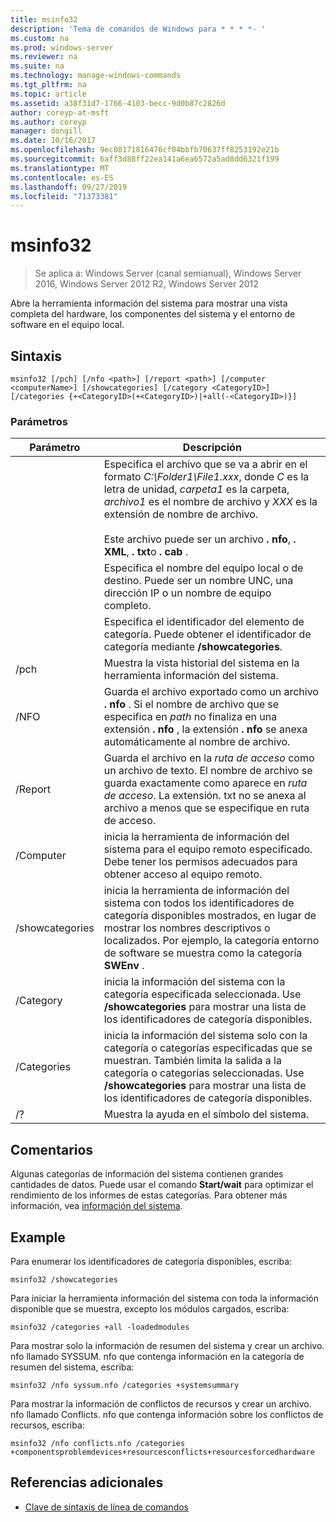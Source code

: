 ```yaml
---
title: msinfo32
description: 'Tema de comandos de Windows para * * * *- '
ms.custom: na
ms.prod: windows-server
ms.reviewer: na
ms.suite: na
ms.technology: manage-windows-commands
ms.tgt_pltfrm: na
ms.topic: article
ms.assetid: a38f31d7-1766-4103-becc-9d0b87c2826d
author: coreyp-at-msft
ms.author: coreyp
manager: dongill
ms.date: 10/16/2017
ms.openlocfilehash: 9ec08171816476cf04bbfb70637ff8253192e21b
ms.sourcegitcommit: 6aff3d88ff22ea141a6ea6572a5ad8dd6321f199
ms.translationtype: MT
ms.contentlocale: es-ES
ms.lasthandoff: 09/27/2019
ms.locfileid: "71373381"
---
```

# <a name="msinfo32"></a>msinfo32

>Se aplica a: Windows Server (canal semianual), Windows Server 2016, Windows Server 2012 R2, Windows Server 2012

Abre la herramienta información del sistema para mostrar una vista completa del hardware, los componentes del sistema y el entorno de software en el equipo local. 
## <a name="syntax"></a>Sintaxis
```
msinfo32 [/pch] [/nfo <path>] [/report <path>] [/computer <computerName>] [/showcategories] [/category <CategoryID>] [/categories {+<CategoryID>(+<CategoryID>)|+all(-<CategoryID>)}]
```
### <a name="parameters"></a>Parámetros

|    Parámetro    |                                                                                                                                 Descripción                                                                                                                                  |
|-----------------|------------------------------------------------------------------------------------------------------------------------------------------------------------------------------------------------------------------------------------------------------------------------------|
|     <path>      | Especifica el archivo que se va a abrir en el formato *C:\Folder1\File1.xxx*, donde *C* es la letra de unidad, *carpeta1* es la carpeta, *archivo1* es el nombre de archivo y *XXX* es la extensión de nombre de archivo.<br /><br />Este archivo puede ser un archivo **. nfo**, **. XML**, **. txt**o **. cab** . |
| <computerName>  |                                                                             Especifica el nombre del equipo local o de destino. Puede ser un nombre UNC, una dirección IP o un nombre de equipo completo.                                                                              |
|  <CategoryID>   |                                                                                     Especifica el identificador del elemento de categoría. Puede obtener el identificador de categoría mediante **/showcategories**.                                                                                      |
|      /pch       |                                                                                                       Muestra la vista historial del sistema en la herramienta información del sistema.                                                                                                       |
|      /NFO       |                                     Guarda el archivo exportado como un archivo **. nfo** . Si el nombre de archivo que se especifica en *path* no finaliza en una extensión **. nfo** , la extensión **. nfo** se anexa automáticamente al nombre de archivo.                                      |
|     /Report     |                                               Guarda el archivo en la *ruta de acceso* como un archivo de texto. El nombre de archivo se guarda exactamente como aparece en *ruta de acceso*. La extensión. txt no se anexa al archivo a menos que se especifique en ruta de acceso.                                                |
|    /Computer    |                                                                inicia la herramienta de información del sistema para el equipo remoto especificado. Debe tener los permisos adecuados para obtener acceso al equipo remoto.                                                                |
| /showcategories |                         inicia la herramienta de información del sistema con todos los identificadores de categoría disponibles mostrados, en lugar de mostrar los nombres descriptivos o localizados. Por ejemplo, la categoría entorno de software se muestra como la categoría **SWEnv** .                         |
|    /Category    |                                                                     inicia la información del sistema con la categoría especificada seleccionada. Use **/showcategories** para mostrar una lista de los identificadores de categoría disponibles.                                                                     |
|   /Categories   |                          inicia la información del sistema solo con la categoría o categorías especificadas que se muestran. También limita la salida a la categoría o categorías seleccionadas. Use **/showcategories** para mostrar una lista de los identificadores de categoría disponibles.                          |
|       /?        |                                                                                                                     Muestra la ayuda en el símbolo del sistema.                                                                                                                     |

## <a name="remarks"></a>Comentarios
Algunas categorías de información del sistema contienen grandes cantidades de datos. Puede usar el comando **Start/wait** para optimizar el rendimiento de los informes de estas categorías. Para obtener más información, vea [información del sistema](https://technet.microsoft.com/library/cc783305(v=ws.10).aspx).
## <a name="BKMK_Examples"></a>Example
Para enumerar los identificadores de categoría disponibles, escriba:
```
msinfo32 /showcategories
```
Para iniciar la herramienta información del sistema con toda la información disponible que se muestra, excepto los módulos cargados, escriba:
```
msinfo32 /categories +all -loadedmodules
```
Para mostrar solo la información de resumen del sistema y crear un archivo. nfo llamado SYSSUM. nfo que contenga información en la categoría de resumen del sistema, escriba:
```
msinfo32 /nfo syssum.nfo /categories +systemsummary
```
Para mostrar la información de conflictos de recursos y crear un archivo. nfo llamado Conflicts. nfo que contenga información sobre los conflictos de recursos, escriba:
```
msinfo32 /nfo conflicts.nfo /categories    +componentsproblemdevices+resourcesconflicts+resourcesforcedhardware
```
## <a name="additional-references"></a>Referencias adicionales
-   [Clave de sintaxis de línea de comandos](command-line-syntax-key.md)

